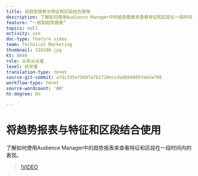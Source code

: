 ```yaml
---
title: 将趋势报表与特征和区段结合使用
description: 了解如何使用Audience Manager中的趋势报表来查看特征和区段在一段时间内的表现。
feature: “一般和趋势报表”
topics: null
activity: use
doc-type: feature video
team: Technical Marketing
thumbnail: 328280.jpg
kt: 6646
role: 业务从业者
level: 初学者
translation-type: tm+mt
source-git-commit: a7dc335e75697a7b1720eccdadbb9605fdeda798
workflow-type: tm+mt
source-wordcount: '60'
ht-degree: 0%

---
```



# 将趋势报表与特征和区段结合使用

了解如何使用Audience Manager中的趋势报表来查看特征和区段在一段时间内的表现。

>[!VIDEO](https://video.tv.adobe.com/v/328280/?quality=12&learn=on)
